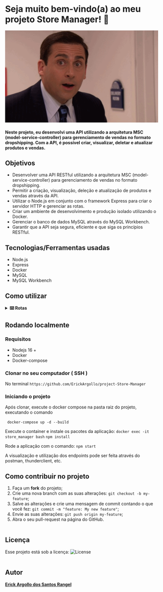 # Seja muito bem-vindo(a) ao meu projeto Store Manager! :rocket:
![office](https://github.com/ErickArgollo/project-Store-Manager/blob/main/10j2.gif)


#### Neste projeto, eu desenvolvi uma API utilizando a arquitetura MSC (model-service-controller) para gerenciamento de vendas no formato dropshipping. Com a API, é possível criar, visualizar, deletar e atualizar produtos e vendas.

## Objetivos
* Desenvolver uma API RESTful utilizando a arquitetura MSC (model-service-controller) para gerenciamento de vendas no formato dropshipping.
* Permitir a criação, visualização, deleção e atualização de produtos e vendas através da API.
* Utilizar o Node.js em conjunto com o framework Express para criar o servidor HTTP e gerenciar as rotas.
* Criar um ambiente de desenvolvimento e produção isolado utilizando o Docker.
* Gerenciar o banco de dados MySQL através do MySQL Workbench.
* Garantir que a API seja segura, eficiente e que siga os princípios RESTful.

## Tecnologias/Ferramentas usadas
* Node.js
* Express
* Docker
* MySQL
* MySQL Workbench

## Como utilizar

<details>

<summary><strong>⌨️ Rotas</strong></summary>

#### Listagem de produtos
##### GET /products

* Retorna todos os produtos cadastrados no banco de dados, ordenados pelo campo id.

##### GET /products/:id

* Retorna apenas o produto com o id informado na URL.

#### Cadastro de produtos

##### POST /products
* Cadastra um novo produto no banco de dados.

* O corpo da requisição deve seguir o seguinte formato:
json
```
{
  "name": "Nome do Produto"
}
```

#### Atualização de produtos
##### PUT /products/:id
* Atualiza o produto com o id informado na URL. O corpo da requisição deve seguir o mesmo formato do cadastro.

#### Deleção de produtos
##### DELETE /products/:id
* Deleta o produto com o id informado na URL.

#### Busca de produtos
##### GET /products/search?q=searchTerm

* Busca produtos no banco de dados que contenham o termo informado no query param q da URL. Retorna um array vazio caso nenhum produto satisfaça a busca.

#### Listagem de vendas
##### GET /sales

* Retorna todas as vendas cadastradas no banco de dados, ordenadas pelos campos saleId e productId.

##### GET /sales/:id

* Retorna apenas a venda com o id informado na URL.

#### Cadastro de vendas
##### POST /sales
* Cadastra uma nova venda no banco de dados.
* O corpo da requisição deve seguir o seguinte formato:
```
[  {    "productId": 1,    "quantity": 1  },  {    "productId": 2,    "quantity": 5  }]
```
 - É possível cadastrar a venda de vários produtos através de uma única requisição.
#### Deleção de vendas
##### DELETE /sales/:id
* Deleta a venda com o id informado na URL.
</details>

## Rodando localmente
 ### Requisitos
 * Nodejs 16 + 
 * Docker
 * Docker-compose

### Clonar no seu computador ( SSH ) 
 No terminal 
`https://github.com/ErickArgollo/project-Store-Manager`

### Iniciando o projeto 
 Após clonar, execute o docker compose na pasta raiz do projeto, executando o comando

` docker-compose up -d --build`

Execute o container e instale os pacotes da aplicação: 
`docker exec -it store_manager bash`
`npm install`

Rode a aplicação com o comando:
`npm start`

A visualização e utilização dos endpoints pode ser feita através do postman, thunderclient, etc.

## Como contribuir no projeto
  1. Faça um **fork** do projeto;
  2. Crie uma nova branch com as suas alterações: `git checkout -b my-feature`;
  3. Salve as alterações e crie uma mensagem de commit contando o que você fez: `git commit -m "feature: My new feature"`;
  4. Envie as suas alterações: `git push origin my-feature`;
  5. Abra o seu pull-request na página do GitHub.<br><br>

  ## Licença
  Esse projeto está sob a licença:
  <img alt="License" src="https://img.shields.io/badge/license-MIT-brightgreen"><br><br>
  
##  Autor
<a href="https://www.linkedin.com/in/erick-argollo/">
 <b>Erick Argollo dos Santos Rangel</b></a> <a href="https://www.linkedin.com/in/erick-argollo/"></a>
